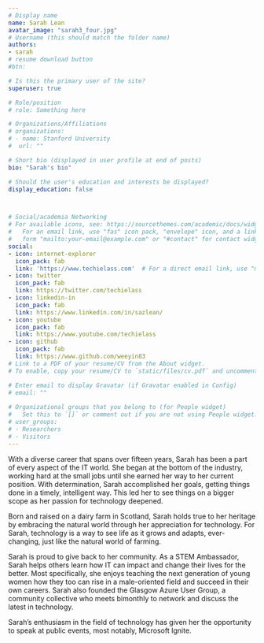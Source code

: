 ```yaml
---
# Display name
name: Sarah Lean
avatar_image: "sarah3_four.jpg"
# Username (this should match the folder name)
authors:
- sarah
# resume download button
#btn:

# Is this the primary user of the site?
superuser: true

# Role/position
# role: Something here

# Organizations/Affiliations
# organizations:
# - name: Stanford University
#  url: ""

# Short bio (displayed in user profile at end of posts)
bio: "Sarah's bio"

# Should the user's education and interests be displayed?
display_education: false



# Social/academia Networking
# For available icons, see: https://sourcethemes.com/academic/docs/widgets/#icons
#   For an email link, use "fas" icon pack, "envelope" icon, and a link in the
#   form "mailto:your-email@example.com" or "#contact" for contact widget.
social:
- icon: internet-explorer
  icon_pack: fab
  link: 'https://www.techielass.com'  # For a direct email link, use "mailto:test@example.org".
- icon: twitter
  icon_pack: fab
  link: https://twitter.com/techielass
- icon: linkedin-in
  icon_pack: fab
  link: https://www.linkedin.com/in/sazlean/
- icon: youtube
  icon_pack: fab
  link: https://www.youtube.com/techielass
- icon: github
  icon_pack: fab
  link: https://www.github.com/weeyin83
# Link to a PDF of your resume/CV from the About widget.
# To enable, copy your resume/CV to `static/files/cv.pdf` and uncomment the lines below.  

# Enter email to display Gravatar (if Gravatar enabled in Config)
# email: ""
  
# Organizational groups that you belong to (for People widget)
#   Set this to `[]` or comment out if you are not using People widget.  
# user_groups:
# - Researchers
# - Visitors
---
```


With a diverse career that spans over fifteen years, Sarah has been a part of every aspect of the IT world. She began at the bottom of the industry, working hard at the small jobs until she earned her way to her current position. With determination, Sarah accomplished her goals, getting things done in a timely, intelligent way. This led her to see things on a bigger scope as her passion for technology deepened.

Born and raised on a dairy farm in Scotland, Sarah holds true to her heritage by embracing the natural world through her appreciation for technology. For Sarah, technology is a way to see life as it grows and adapts, ever-changing, just like the natural world of farming.

Sarah is proud to give back to her community. As a STEM Ambassador, Sarah helps others learn how IT can impact and change their lives for the better. Most specifically, she enjoys teaching the next generation of young women how they too can rise in a male-oriented field and succeed in their own careers. Sarah also founded the Glasgow Azure User Group, a community collective who meets bimonthly to network and discuss the latest in technology.

Sarah’s enthusiasm in the field of technology has given her the opportunity to speak at public events, most notably, Microsoft Ignite.